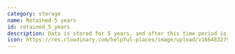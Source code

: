 ```yaml
---
category: storage
name: Retained 5 years
id: retained_5_years
description: Data is stored for 5 years, and after this time period is deleted
icon: https://res.cloudinary.com/helpful-places/image/upload/v1664832795/dtpr-icons/retention/yes_nudvht.svg
---
```


